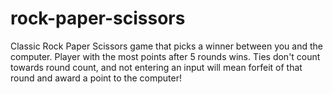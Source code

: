 # rock-paper-scissors
Classic Rock Paper Scissors game that picks a winner between you and the computer. 
Player with the most points after 5 rounds wins.
Ties don't count towards round count, and not entering an input will mean forfeit of that round and
award a point to the computer! 

